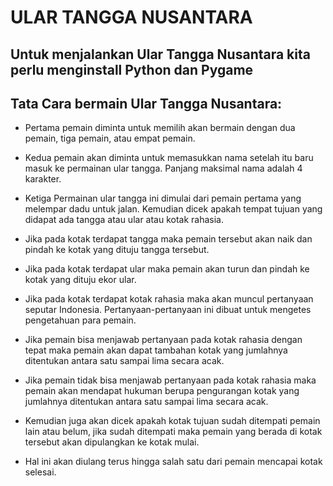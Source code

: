 # ULAR TANGGA NUSANTARA

## Untuk menjalankan Ular Tangga Nusantara kita perlu menginstall **Python** dan **Pygame**

## Tata Cara bermain Ular Tangga Nusantara:

- 	Pertama pemain diminta untuk memilih akan bermain dengan dua pemain, tiga pemain, atau empat pemain.

- 	Kedua pemain akan diminta untuk memasukkan nama setelah itu baru masuk ke permainan ular tangga. Panjang maksimal nama adalah 4 karakter.

-	Ketiga Permainan ular tangga ini dimulai dari pemain pertama yang melempar dadu untuk jalan. Kemudian dicek apakah tempat tujuan yang didapat ada tangga atau ular atau kotak rahasia.

-	Jika pada kotak terdapat tangga maka pemain tersebut akan naik dan pindah ke kotak yang dituju tangga tersebut.

-	Jika pada kotak terdapat ular maka pemain akan turun dan pindah ke kotak yang dituju ekor ular.

-	Jika pada kotak terdapat kotak rahasia maka akan muncul pertanyaan seputar Indonesia. Pertanyaan-pertanyaan ini dibuat untuk mengetes pengetahuan  para pemain. 

-	Jika pemain bisa menjawab pertanyaan pada kotak rahasia dengan tepat maka pemain akan dapat tambahan kotak yang jumlahnya ditentukan antara satu sampai lima secara acak.

-	Jika pemain tidak bisa menjawab pertanyaan pada kotak rahasia maka pemain akan mendapat hukuman berupa pengurangan kotak yang jumlahnya ditentukan antara satu sampai lima secara acak.

-	Kemudian juga akan dicek apakah kotak tujuan sudah ditempati pemain lain atau belum, jika sudah ditempati maka pemain yang berada di kotak tersebut akan dipulangkan ke kotak mulai.

-	Hal ini akan diulang terus hingga salah satu dari pemain mencapai kotak selesai. 
